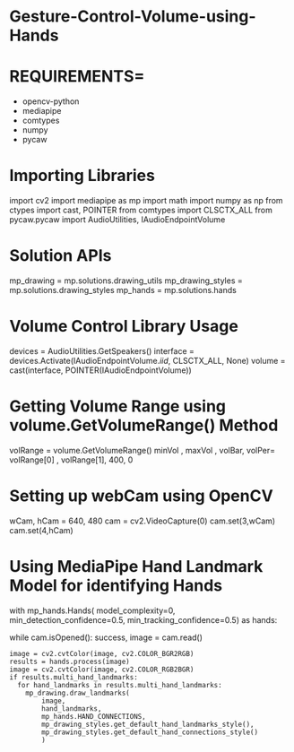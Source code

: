 # Gesture-Control-Volume-using-Hands
# REQUIREMENTS= 
- opencv-python
- mediapipe
- comtypes
- numpy
- pycaw


# Importing Libraries
import cv2
import mediapipe as mp
import math
import numpy as np
from ctypes import cast, POINTER
from comtypes import CLSCTX_ALL
from pycaw.pycaw import AudioUtilities, IAudioEndpointVolume

# Solution APIs
mp_drawing = mp.solutions.drawing_utils
mp_drawing_styles = mp.solutions.drawing_styles
mp_hands = mp.solutions.hands

# Volume Control Library Usage
devices = AudioUtilities.GetSpeakers()
interface = devices.Activate(IAudioEndpointVolume._iid_, CLSCTX_ALL, None)
volume = cast(interface, POINTER(IAudioEndpointVolume))

# Getting Volume Range using volume.GetVolumeRange() Method
volRange = volume.GetVolumeRange()
minVol , maxVol , volBar, volPer= volRange[0] , volRange[1], 400, 0

# Setting up webCam using OpenCV
wCam, hCam = 640, 480
cam = cv2.VideoCapture(0)
cam.set(3,wCam)
cam.set(4,hCam) 

# Using MediaPipe Hand Landmark Model for identifying Hands
with mp_hands.Hands(
    model_complexity=0,
    min_detection_confidence=0.5,
    min_tracking_confidence=0.5) as hands:

  while cam.isOpened():
    success, image = cam.read()

    image = cv2.cvtColor(image, cv2.COLOR_BGR2RGB)
    results = hands.process(image)
    image = cv2.cvtColor(image, cv2.COLOR_RGB2BGR)
    if results.multi_hand_landmarks:
      for hand_landmarks in results.multi_hand_landmarks:
        mp_drawing.draw_landmarks(
            image,
            hand_landmarks,
            mp_hands.HAND_CONNECTIONS,
            mp_drawing_styles.get_default_hand_landmarks_style(),
            mp_drawing_styles.get_default_hand_connections_style()
            )



